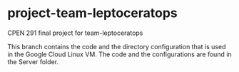 # project-team-leptoceratops
CPEN 291 final project for team-leptoceratops

This branch contains the code and the directory configuration that is used in the Google Cloud Linux VM.
The code and the configurations are found in the Server folder.
